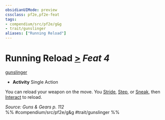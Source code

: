 ```yaml
---
obsidianUIMode: preview
cssclass: pf2e,pf2e-feat
tags:
- compendium/src/pf2e/g&g
- trait/gunslinger
aliases: ["Running Reload"]
---
```

# Running Reload  [>](../../rules/core-rulebook/chapter-9-playing-the-game.md#Actions "Single Action") *Feat 4*  
[gunslinger](../../rules/traits/gunslinger-g-g.md)  

- **Activity** Single Action

You can reload your weapon on the move. You [Stride](../../rules/actions/stride.md), [Step](../../rules/actions/step.md), or [Sneak](../../rules/actions/sneak.md), then [Interact](../../rules/actions/interact.md) to reload.

*Source: Guns & Gears p. 112*  
%% #compendium/src/pf2e/g&g #trait/gunslinger %%